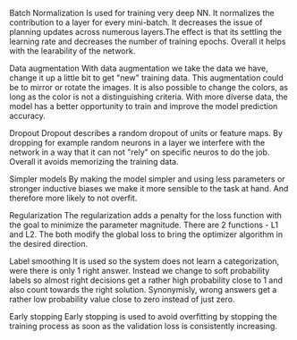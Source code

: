 Batch Normalization
Is used for training very deep NN. It normalizes the contribution to a layer for every mini-batch. It decreases the issue of planning updates across numerous layers.The effect is that its settling the learning rate and decreases the number of training epochs. Overall it helps with the learability of the network.

Data augmentation
With data augmentation we take the data we have, change it up a little bit to get "new" training data. This augmentation could be to mirror or rotate the images. It is also possible to change the colors, as long as the color is not a distinguishing criteria.
With more diverse data, the model has a better opportunity to train and improve the model prediction accuracy.

Dropout
Dropout describes a random dropout of units or feature maps. By dropping for example random neurons in a layer we interfere with the network in a way that it can not "rely" on specific neuros to do the job. Overall it avoids memorizing the training data.

Simpler models
By making the model simpler and using less parameters or stronger inductive biases we make it more sensible to the task at hand. And therefore more likely to not overfit.

Regularization
The regularization adds a penalty for the loss function with the goal to minimize the parameter magnitude.
There are 2 functions - L1 and L2.
The both modify the global loss to bring the optimizer algorithm in the desired direction.

Label smoothing
It is used so the system does not learn a categorization, were there is only 1 right answer. Instead we change to soft probability labels so almost right decisions get a rather high probability close to 1 and also count towards the right solution. Synonymisly, wrong answers get a rather low probability value close to zero instead of just zero.

Early stopping
Early stopping is used to avoid overfitting by stopping the training process as soon as the validation loss is consistently increasing.
